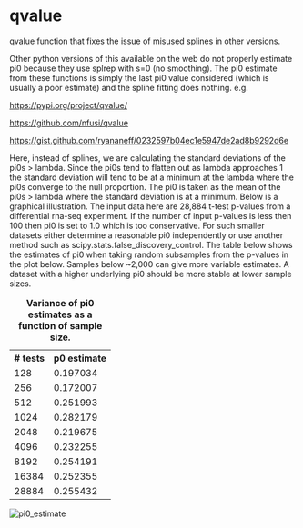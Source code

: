 # qvalue
qvalue function that fixes the issue of misused splines in other versions.

Other python versions of this available on the web do not properly estimate pi0 because they use splrep with s=0 (no smoothing). The pi0 estimate from these functions is simply the last pi0 value considered (which is usually a poor estimate) and the spline fitting does nothing. e.g.

https://pypi.org/project/qvalue/

https://github.com/nfusi/qvalue

https://gist.github.com/ryananeff/0232597b04ec1e5947de2ad8b9292d6e
  
Here, instead of splines, we are calculating the standard deviations of the pi0s > lambda. Since the pi0s tend to flatten out as lambda approaches 1 the standard deviation will tend to be at a minimum at the lambda where the pi0s converge to the null proportion. The pi0 is taken as the mean of the pi0s > lambda where the standard deviation is at a minimum. Below is a graphical illustration. The input data here are 28,884 t-test p-values from a differential rna-seq experiment. If the number of input p-values is less then 100 then pi0 is set to 1.0 which is too conservative. For such smaller datasets either determine a reasonable pi0 independently or use another method such as scipy.stats.false_discovery_control. The table below shows the estimates of pi0 when taking random subsamples from the p-values in the plot below. Samples below ~2,000 can give more variable estimates. A dataset with a higher underlying pi0 should be more stable at lower sample sizes.
<table>
  <caption><b>Variance of pi0 estimates as a function of sample size.</b></caption>
  <tr><th># tests</th><th>p0 estimate</th></tr>
  <tr><td>128</td><td>0.197034</td></tr>
  <tr><td>256</td><td>0.172007</td></tr>
  <tr><td>512</td><td>0.251993</td></tr>
  <tr><td>1024</td><td>0.282179</td></tr>
  <tr><td>2048</td><td>0.219675</td></tr>
  <tr><td>4096</td><td>0.232255</td></tr>
  <tr><td>8192</td><td>0.254191</td></tr>
  <tr><td>16384</td><td>0.252355</td></tr>
  <tr><td>28884</td><td>0.255432</td></tr>
</table>

![pi0_estimate](https://github.com/user-attachments/assets/4c54cc9f-8fae-4827-b02c-becf3590e8ca)
